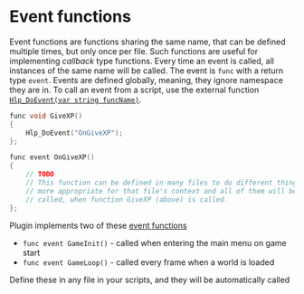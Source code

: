 # Event functions
Event functions are functions sharing the same name, that can be defined multiple times, but only once per file. Such functions are useful for implementing *callback* type functions. Every time an event is called, all instances of the same name will be called. The event is `func` with a return type `event`. Events are defined globally, meaning, they ignore namespace they are in. To call an event from a script, use the external function [`Hlp_DoEvent(var string funcName)`](externals.md#hlp-help-functions).

```c++
func void GiveXP()
{
    Hlp_DoEvent("OnGiveXP");
};

func event OnGiveXP()
{
    // TODO
    // This function can be defined in many files to do different things
    // more appropriate for that file's context and all of them will be
    // called, when function GiveXP (above) is called.
};
```

Plugin implements two of these [event functions](externals.md#event-functions-and-variables)

- `func event GameInit()` - called when entering the main menu on game start
- `func event GameLoop()` - called every frame when a world is loaded

Define these in any file in your scripts, and they will be automatically called
